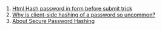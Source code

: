  1. [Html Hash password in form before submit trick]
 2. [Why is client-side hashing of a password so uncommon?]
 3. [About Secure Password Hashing]
 
[Html Hash password in form before submit trick]: https://stackoverflow.com/questions/23500240/html-hash-password-in-form-before-submit-trick
[About Secure Password Hashing]: https://security.blogoverflow.com/2013/09/about-secure-password-hashing/
[Why is client-side hashing of a password so uncommon?]: https://security.stackexchange.com/questions/53594/why-is-client-side-hashing-of-a-password-so-uncommon

